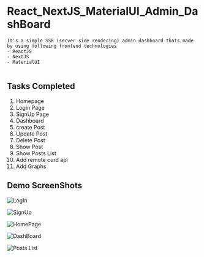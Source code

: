 # React_NextJS_MaterialUI_Admin_DashBoard
```
It's a simple SSR (server side rendering) admin dashboard thats made by using following frontend technologies
- ReactJS
- NextJS
- MaterialUI


```

## Tasks Completed
1. Homepage
2. Login Page
3. SignUp Page
4. Dashboard
5. create Post
6. Update Post
7. Delete Post
8. Show Post
9. Show Posts List
10. Add remote curd api
11. Add Graphs


## Demo ScreenShots
![LogIn](https://ibb.co/wY1x0cB)

![SignUp](https://ibb.co/mqPPX26)

![HomePage](https://ibb.co/Xj1Mmp2)

![DashBoard](https://ibb.co/Sx31QCF)

![Posts List](https://ibb.co/2WTs8Yj)


